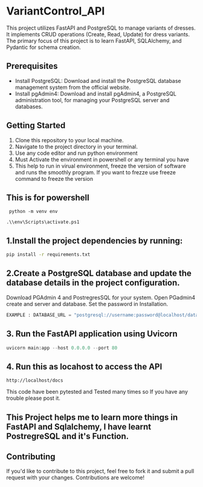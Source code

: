 # VariantControl_API

This project utilizes FastAPI and PostgreSQL to manage variants of dresses. It implements CRUD operations (Create, Read, Update) for dress variants. The primary focus of this project is to learn FastAPI, SQLAlchemy, and Pydantic for schema creation.

## Prerequisites

- Install PostgreSQL: Download and install the PostgreSQL database management system from the official website.
- Install pgAdmin4: Download and install pgAdmin4, a PostgreSQL administration tool, for managing your PostgreSQL server and databases.

## Getting Started

1. Clone this repository to your local machine.
2. Navigate to the project directory in your terminal.
3. Use any code editor and run python environment
4. Must Activate the environment in powershell or any terminal you have
5. This help to run in virual environment, freeze the version of software and runs the smoothly program.
If you want to frezze use freeze command to freeze the version
   

## This is for powershell
``` environment
 python -m venv env
```
``` activate
.\\env\Scripts\activate.ps1
```


   
## 1.Install the project dependencies by running:
 ``` bash
 pip install -r requirements.txt
```

## 2.Create a PostgreSQL database and update the database details in the project configuration. 
   
   Download PGAdmin 4 and PostregresSQL for your system. Open PGadmin4 create and server and database.
   Set the password in Installation. 

``` python
EXAMPLE : DATABASE_URL = "postgresql://username:password@localhost/databasename"
```
## 3. Run the FastAPI application using Uvicorn
```python
uvicorn main:app --host 0.0.0.0 --port 80

```
## 4. Run this as locahost to access the API

``` site
http://localhost/docs
```

This code have been pytested and Tested many times so If you have any trouble please post it.

## This Project helps me to learn more things in FastAPI and Sqlalchemy, I have learnt PostregreSQL and it's Function.
## Contributing
If you'd like to contribute to this project, feel free to fork it and submit a pull request with your changes. Contributions are welcome!


